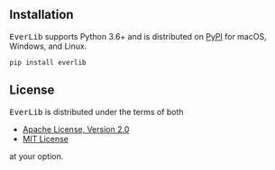 ## Installation

<kbd>EverLib</kbd> supports Python 3.6+ and is distributed on [PyPI](https://pypi.org) for macOS, Windows, and Linux.

``` console
pip install everlib
```

## License

<kbd>EverLib</kbd> is distributed under the terms of both

- [Apache License, Version 2.0](https://choosealicense.com/licenses/apache-2.0)
- [MIT License](https://choosealicense.com/licenses/mit)

at your option.
